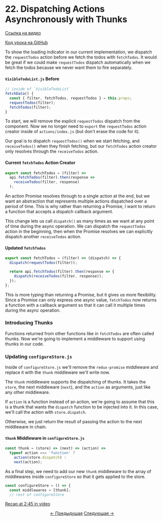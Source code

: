 # 22. Dispatching Actions Asynchronously with Thunks
[Ссылка на видео](https://egghead.io/lessons/javascript-redux-dispatching-actions-asynchronously-with-thunks)

[Код урока на GitHub](https://github.com/gaearon/todos/tree/22-dispatching-multiple-actions-with-thunks)

To show the loading indicator in our current implementation, we dispatch the `requestTodos` action before we fetch the todos with `fetchTodos`. It would be great if we could make `requestTodos` dispatch automatically when we fetch the todos because we never want them to fire separately.

#### `VisibleTodoList.js` Before
```javascript
// inside of `VisibleTodoList`
fetchData() {
  const { filter, fetchTodos, requestTodos } = this.props;
  requestTodos(filter);
  fetchTodos(filter);
}
```


To start, we will remove the explicit `requestTodos` dispatch from the component. Now we no longer need to `export` the `requestTodos` action creator inside of `actions/index.js` (but don't erase the code for it).

Our goal is to dispatch `requestTodos()` when we start fetching, and `receiveTodos()` when they finish fetching, but our `fetchTodos` action creator only resolves through the `receiveTodos` action.

#### Current `fetchTodos` Action Creator
```javascript
export const fetchTodos = (filter) =>
  api.fetchTodos(filter).then(response =>
    receiveTodos(filter, response)
  );
```

An action Promise resolves through to a single action at the end, but we want an abstraction that represents multiple actions dispatched over a period of time. This is why rather than returning a Promise, I want to return a function that accepts a dispatch callback argument.

This change lets us call `dispatch()` as many times as we want at any point of time during the async operation. We can dispatch the `requestTodos` action in the beginning, then when the Promise resolves we can explicitly dispatch another `receiveTodos` action.

#### Updated `fetchTodos`
```javascript
export const fetchTodos = (filter) => (dispatch) => {
  dispatch(requestTodos(filter));

  return api.fetchTodos(filter).then(response => {
    dispatch(receiveTodos(filter, response));
  });
};
```

This is more typing than returning a Promise, but it gives us more flexibility. Since a Promise can only express one async value, `fetchTodos` now returns a function with a callback argument so that it can call it multiple times during the async operation.

### Introducing Thunks

Functions returned from other functions like in `fetchTodos` are often called thunks. Now we're going to implement a middleware to support using thunks in our code.

### Updating `configureStore.js`

Inside of `configureStore.js` we'll remove the `redux-promise` middleware and replace it with the `thunk` middleware we'll write now.

The `thunk` middleware supports the dispatching of thunks. It takes the `store`, the next middleware (`next`), and the `action` as arguments, just like any other middleware.

If `action` is a function instead of an action, we're going to assume that this is a thunk that wants the `dispatch` function to be injected into it. In this case, we'll call the action with `store.dispatch`.

Otherwise, we just return the result of passing the action to the next middleware in chain.

#### `thunk` Middleware in `configureStore.js`
```javascript
const thunk = (store) => (next) => (action) =>
  typeof action === 'function' ?
    action(store.dispatch) :
    next(action);
```

As a final step, we need to add our new `thunk` middleware to the array of middlewares inside `configureStore` so that it gets applied to the store.

```javascript
const configureStore = () => {
  const middlewares = [thunk];
  // rest of configureStore
```

[Recap at 2:45 in video](https://egghead.io/lessons/javascript-redux-dispatching-actions-asynchronously-with-thunks)


<p align="center">
<a href="./21-Displaying_Loading_Indicators.md"><- Предыдущая</a>
<a href="./23-Avoiding_Race_Conditions_with_Thunks.md">Следующая -></a>
</p>
